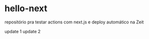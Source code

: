# hello-next
repositório pra testar actions com next.js e deploy automático na Zeit

update 1
update 2
